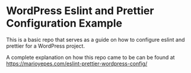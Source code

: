 # WordPress Eslint and Prettier Configuration Example

This is a basic repo that serves as a guide on how to configure eslint and
prettier for a WordPress project.

A complete explanation on how this repo came to be can be found at https://marioyepes.com/eslint-prettier-wordpress-config/
